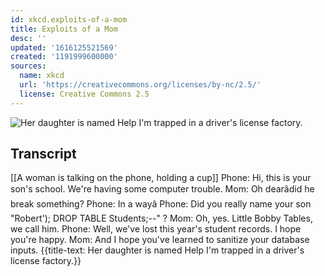 ```yaml
---
id: xkcd.exploits-of-a-mom
title: Exploits of a Mom
desc: ''
updated: '1616125521569'
created: '1191999600000'
sources:
  name: xkcd
  url: 'https://creativecommons.org/licenses/by-nc/2.5/'
  license: Creative Commons 2.5
---
```

![Her daughter is named Help I'm trapped in a driver's license factory.](https://imgs.xkcd.com/comics/exploits_of_a_mom.png)

## Transcript
[[A woman is talking on the phone, holding a cup]]
Phone: Hi, this is your son's school. We're having some computer trouble.
Mom: Oh dearâdid he break something?
Phone: In a wayâ
Phone: Did you really name your son "Robert'); DROP TABLE Students;--" ?
Mom: Oh, yes. Little Bobby Tables, we call him.
Phone: Well, we've lost this year's student records. I hope you're happy.
Mom: And I hope you've learned to sanitize your database inputs.
{{title-text: Her daughter is named Help I'm trapped in a driver's license factory.}}
